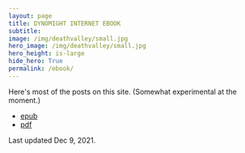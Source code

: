 ```yaml
---
layout: page
title: DYNOMIGHT INTERNET EBOOK
subtitle: 
image: /img/deathvalley/small.jpg
hero_image: /img/deathvalley/small.jpg
hero_height: is-large
hide_hero: True
permalink: /ebook/
---
```


Here's most of the posts on this site. (Somewhat experimental at the moment.)

* [epub](dynomight.epub)
* [pdf](dynomight.pdf)

Last updated Dec 9, 2021.
